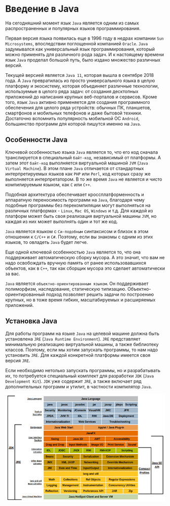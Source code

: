 # Введение в Java
На сегодняшний момент язык `Java` является одним из самых распространенных и популярных языков программирования.

Первая версия языка появилась еще в 1996 году в недрах компании `Sun Microsystems`, впоследствии поглощенной компанией `Oracle`. `Java` задумывался как универсальный язык программирования, который можно применять для различного рода задач. И к настоящему времени язык `Java` проделал большой путь, было издано множество различных версий.

Текущей версией является `Java 11`, которая вышла в сентябре 2018 года. А `Java` превратилась из просто универсального языка в целую платформу и экосистему, которая объединяет различные технологии, используемые в целого ряда задач: от создания десктопных приложений до написания крупных веб-порталов и сервисов. Кроме того, язык `Java` активно применяется для создания программного обеспечения для целого ряда устройств: обычных ПК, планшетов, смартфонов и мобильных телефонов и даже бытовой техники. Достаточно вспомнить популярность мобильной ОС `Android`, большинство программ для которой пишутся именно на `Java`.

## Особенности Java
Ключевой особенностью языка `Java` является то, что его код сначала транслируется в специальный `байт-код`, независимый от платформы. А затем этот `байт-код` выполняется виртуальной машиной `JVM` (`Java Virtual Machine`). В этом плане `Java` отличается от стандартных интерпретируемых языков как `PHP` или `Perl`, код которых сразу же выполняется интерпретатором. В то же время `Java` не является и чисто компилируемым языком, как `С` или `С++`.

Подобная архитектура обеспечивает кроссплатформенность и аппаратную переносимость программ на `Java`, благодаря чему подобные программы без перекомпиляции могут выполняться на различных платформах - `Linux`, `Mac OS`, `Windows` и т.д. Для каждой из платформ может быть своя реализация виртуальной машины `JVM`, но каждая из них может выполнять один и тот же код.

`Java` является языком с `Си-подобным` синтаксисом и близок в этом отношении к `C/C++` и `C#`. Поэтому, если вы знакомы с одним из этих языков, то овладеть `Java` будет легче.

Еще одной ключевой особенностью `Java` является то, что она поддерживает автоматическую сборку мусора. А это значит, что вам не надо освобождать вручную память от ранее использовавшихся объектов, как в `С++`, так как сборщик мусора это сделает автоматически за вас.

`Java` является `объектно-ориентированным языком`. Он поддерживает полиморфизм, наследование, статическую типизацию. Объектно-ориентированный подход позволяет решить задачи по построению крупных, но в тоже время гибких, масштабируемых и расширяемых приложений.

## Установка Java
Для работы программ на языке `Java` на целевой машине должна быть установлена `JRE` (`Java Runtime Environment`). `JRE` представляет минимальную реализацию виртуальной машины, а также библиотеку классов. Поэтому, если мы хотим запускать программы, то нам надо установить `JRE`. Для каждой конкретной платформы имеется своя версия `JRE`.

Если необходимо нетолько запускать программы, но и разрабатывать их, то потребуется специальный комплект для разработки `JDK` (`Java Development Kit`). `JDK` уже содержит `JRE`, а также включает ряд дополнительных программ и утилит, в частности компилятор `Java`.

![](images/java-platform.png)